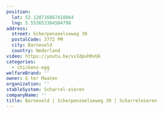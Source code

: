 ```yaml
---
position:
  lat: 52.120716867418864
  lng: 5.553653384504798
address:
  street: Scherpenzeelseweg 39
  postalCode: 3772 PM
  city: Barneveld
  country: Nederland
video: https://youtu.be/vvIdpuhRxUk
categories:
  - chickens-egg
welfareBrand: ''
owner: G ter Maaten
organization: ''
stableSystem: Scharrel-eieren
companyName: ''
title: Barneveld | Scherpenzeelseweg 39 | Scharreleieren
---
```

